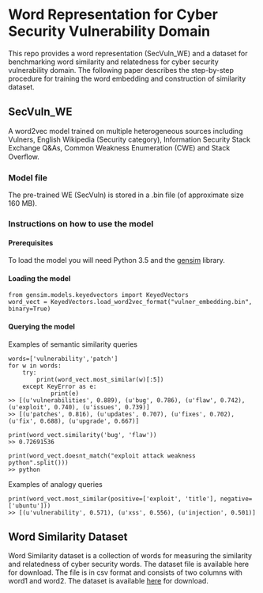 # Word Representation for Cyber Security Vulnerability Domain
This repo provides a word representation (SecVuln_WE) and a dataset for benchmarking word similarity and relatedness for cyber security vulnerability domain. The following paper describes the step-by-step procedure for training the word embedding and construction of similarity dataset. 

## SecVuln_WE
A word2vec model trained on multiple heterogeneous sources including Vulners, English Wikipedia (Security category), Information Security Stack Exchange Q&As, Common Weakness Enumeration (CWE) and Stack Overﬂow.
### Model file
The pre-trained WE (SecVuln) is stored in a .bin file (of approximate size 160 MB).

### Instructions on how to use the model
#### Prerequisites
To load the model you will need Python 3.5 and the [gensim](https://radimrehurek.com/gensim/) library.

#### Loading the model
```
from gensim.models.keyedvectors import KeyedVectors
word_vect = KeyedVectors.load_word2vec_format("vulner_embedding.bin", binary=True)
```
#### Querying the model

Examples of semantic similarity queries
```
words=['vulnerability','patch']
for w in words:
    try:
        print(word_vect.most_similar(w)[:5])
    except KeyError as e:
            print(e)
>> [(u'vulnerabilities', 0.889), (u'bug', 0.786), (u'flaw', 0.742), (u'exploit', 0.740), (u'issues', 0.739)]
>> [(u'patches', 0.816), (u'updates', 0.707), (u'fixes', 0.702), (u'fix', 0.688), (u'upgrade', 0.667)]
```
```
print(word_vect.similarity('bug', 'flaw'))
>> 0.72691536
```
```
print(word_vect.doesnt_match("exploit attack weakness python".split()))
>> python
```
Examples of analogy queries

```
print(word_vect.most_similar(positive=['exploit', 'title'], negative=['ubuntu']))
>> [(u'vulnerability', 0.571), (u'xss', 0.556), (u'injection', 0.501)]
```

## Word Similarity Dataset
Word Similarity dataset is a collection of words for measuring the similarity and relatedness of cyber security words.
The dataset file is available here for download. The file is in csv format and consists of two columns with word1 and word2. The dataset is available [here](https://drive.google.com/drive/u/0/folders/1NyyNKD0UogYBg4iQl-zos40HygDIf_lE) for download.

